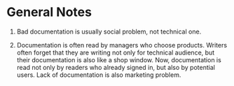 General Notes
=============

1. Bad documentation is usually social problem, not technical one.

2. Documentation is often read by managers who choose products. Writers often
   forget that they are writing not only for technical audience, but their
   documentation is also like a shop window. Now, documentation is read not
   only by readers who already signed in, but also by potential users. Lack of documentation is also marketing problem.



